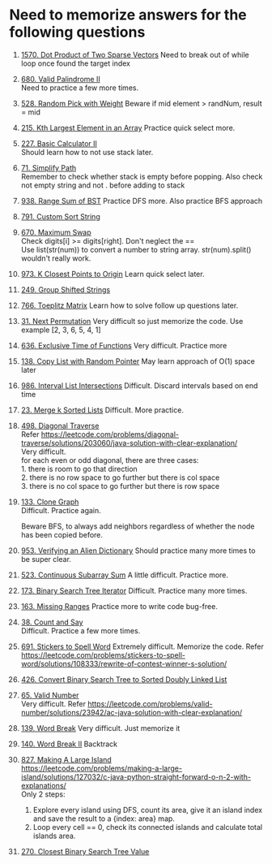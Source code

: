 # Need to memorize answers for the following questions
1. [1570. Dot Product of Two Sparse Vectors](https://leetcode.com/problems/dot-product-of-two-sparse-vectors)  Need to break out of while loop once found the target index
2. [680. Valid Palindrome II](https://leetcode.com/problems/valid-palindrome-ii/)  
   Need to practice a few more times.
3. [528. Random Pick with Weight](https://leetcode.com/problems/random-pick-with-weight) Beware if mid element > randNum, result = mid
4. [215. Kth Largest Element in an Array](https://leetcode.com/problems/kth-largest-element-in-an-array) Practice quick select more.
5. [227. Basic Calculator II](https://leetcode.com/problems/basic-calculator-ii)  
   Should learn how to not use stack later.
6. [71. Simplify Path](https://leetcode.com/problems/simplify-path)  
   Remember to check whether stack is empty before popping. Also check not empty string and not . before adding to stack
7. [938. Range Sum of BST](https://leetcode.com/problems/range-sum-of-bst)
   Practice DFS more. Also practice BFS approach
8. [791. Custom Sort String](https://leetcode.com/problems/custom-sort-string/)
9. [670. Maximum Swap](https://leetcode.com/problems/maximum-swap)    
   Check digits[i] >= digits[right]. Don't neglect the ==  
   Use list(str(num)) to convert a number to string array. str(num).split() wouldn't really work.
10. [973. K Closest Points to Origin](https://leetcode.com/problems/k-closest-points-to-origin/) Learn quick select later.
11. [249. Group Shifted Strings](https://leetcode.com/problems/group-shifted-strings/)
12. [766. Toeplitz Matrix](https://leetcode.com/problems/toeplitz-matrix) Learn how to solve follow up questions later.
13. [31. Next Permutation](https://leetcode.com/problems/next-permutation) Very difficult so just memorize the code. Use example [2, 3, 6, 5, 4, 1]
14. [636. Exclusive Time of Functions](https://leetcode.com/problems/exclusive-time-of-functions) Very difficult. Practice more
19. [138. Copy List with Random Pointer](https://leetcode.com/problems/copy-list-with-random-pointer) May learn approach of O(1) space later
20. [986. Interval List Intersections](https://leetcode.com/problems/interval-list-intersections) Difficult. Discard intervals based on end time
21. [23. Merge k Sorted Lists](https://leetcode.com/problems/merge-k-sorted-lists) Difficult. More practice.
22. [498. Diagonal Traverse](https://leetcode.com/problems/diagonal-traverse)  
    Refer https://leetcode.com/problems/diagonal-traverse/solutions/203060/java-solution-with-clear-explanation/  
    Very difficult.   
    for each even or odd diagonal, there are three cases:  
        1. there is room to go that direction   
        2. there is no row space to go further but there is col space   
        3. there is no col space to go further but there is row space 
24. [133. Clone Graph](https://leetcode.com/problems/clone-graph)  
    Difficult. Practice again.  

    Beware BFS, to always add neighbors regardless of whether the node has been copied before.   
25. [953. Verifying an Alien Dictionary](https://leetcode.com/problems/verifying-an-alien-dictionary) Should practice many more times to be super clear.
26. [523. Continuous Subarray Sum](https://leetcode.com/problems/continuous-subarray-sum) A little difficult. Practice more.
27. [173. Binary Search Tree Iterator](https://leetcode.com/problems/binary-search-tree-iterator)  Difficult. Practice many more times.
28. [163. Missing Ranges](https://leetcode.com/problems/missing-ranges/) Practice more to write code bug-free.
29. [38. Count and Say](https://leetcode.com/problems/count-and-say)  
   Difficult. Practice a few more times. 
30. [691. Stickers to Spell Word](https://leetcode.com/problems/stickers-to-spell-word/)
     Extremely difficult. Memorize the code. Refer https://leetcode.com/problems/stickers-to-spell-word/solutions/108333/rewrite-of-contest-winner-s-solution/
31. [426. Convert Binary Search Tree to Sorted Doubly Linked List](https://leetcode.com/problems/convert-binary-search-tree-to-sorted-doubly-linked-list)
32. [65. Valid Number](https://leetcode.com/problems/valid-number)  
   Very difficult. Refer https://leetcode.com/problems/valid-number/solutions/23942/ac-java-solution-with-clear-explanation/  
34. [139. Word Break](https://leetcode.com/problems/word-break/) Very difficult. Just memorize it
35. [140. Word Break II](https://leetcode.com/problems/word-break-ii/) Backtrack
36. [827. Making A Large Island](https://leetcode.com/problems/making-a-large-island)  
    https://leetcode.com/problems/making-a-large-island/solutions/127032/c-java-python-straight-forward-o-n-2-with-explanations/  
  Only 2 steps:
    1. Explore every island using DFS, count its area, give it an island index and save the result to a {index: area} map.
    1. Loop every cell == 0, check its connected islands and calculate total islands area.
37. [270. Closest Binary Search Tree Value](https://leetcode.com/problems/closest-binary-search-tree-value)
